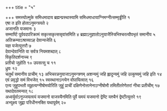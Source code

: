 +++
title = "५"

+++
समस्योल्मुके समिधमादाय ब्रह्मन्प्रस्थास्यामि
समिधमाधायाग्निमग्नीत्सम्मृड्ढीति
१   
एषा त इति होताऽनुमन्त्रयते २   
अजानति यजमानः ३   
सम्मार्ष्टि
पूर्ववदपरिक्रामं सकृत्सकृत्ससृवांसमिति ४
ब्रह्माऽनुज्ञातोऽनुयाजैस्त्रिभिश्चरत्यौपभृतं समानीय ५
अतिक्रम्याऽश्राव्याऽह देवान्यजेति ६   
यज्ञ
यजेत्युत्तरौ ७   
देवान्देवानिति वा सर्वत्र
नियमशब्दात् ८   
विकृतिदर्शनाच्च ९   
प्रतीचो जुहोति १०
उपसत्सु च ११   
ध्रुवः १२   
चतुर्थं समानीय प्राचीम् १३
अभिचरन्ननुयाजाऽनुमन्त्रणम् अशन्यमुं जहि ह्लादुन्यमुं
जहि उत्कुष्यमुं जहि इति १४   
एवं प्रवृद्धो समं विभजेत् १५
स्वस्थानाऽन्त्येन वोपायित्वात् १६   
एत्य
जुहूपभतौ व्यूहत्यग्नीषोमयोरिति जुहूं प्राचीं
दक्षिणेनोत्तानेनाऽग्नीषोमौ तमितीतरेणेतरां नीचा
प्रतीचीम् १७   
यथादेवतमन्यत् १८   
अध्वर्युर्वाऽनूज्जयत्वयं यजमानो
वाजस्यैनमिति पूर्वे यमयं यजमानो द्वेष्टि यश्चैनं
द्वेष्टीत्युत्तरे १९   
अभ्युक्ष्य जुह्वा परिधीननक्ति
यथापूर्वम् २०   
